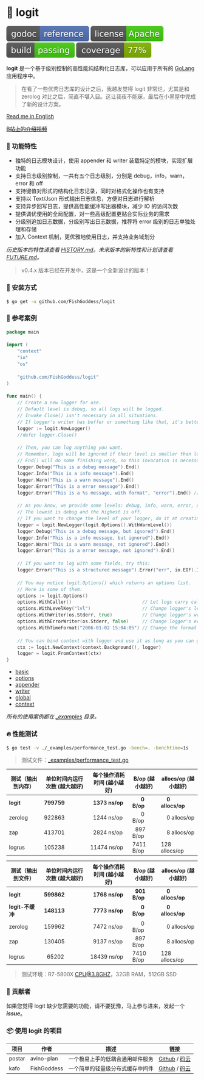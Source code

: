 # 📝 logit

[![Go Doc](_icons/godoc.svg)](https://pkg.go.dev/github.com/FishGoddess/logit)
[![License](_icons/license.svg)](https://www.apache.org/licenses/LICENSE-2.0.html)
[![License](_icons/build.svg)](_icons/build.svg)
[![License](_icons/coverage.svg)](_icons/coverage.svg)

**logit** 是一个基于级别控制的高性能纯结构化日志库，可以应用于所有的 [GoLang](https://golang.org) 应用程序中。

> 在看了一些优秀日志库的设计之后，我越发觉得 logit 非常烂，尤其是和 zerolog 对比之后，简直不堪入目。这让我夜不能寐，最后在小黑屋中完成了新的设计方案。

[Read me in English](./README.en.md)

~~[B站上的介绍视频](https://www.bilibili.com/video/BV14t4y1y7rF)~~

### 🥇 功能特性

* 独特的日志模块设计，使用 appender 和 writer 装载特定的模块，实现扩展功能
* 支持日志级别控制，一共有五个日志级别，分别是 debug，info，warn，error 和 off
* 支持键值对形式的结构化日志记录，同时对格式化操作也有支持
* 支持以 Text/Json 形式输出日志信息，方便对日志进行解析
* 支持异步回写日志，提供高性能缓冲写出器模块，减少 IO 的访问次数
* 提供调优使用的全局配置，对一些高级配置更贴合实际业务的需求
* 分级别追加日志数据，分级别写出日志数据，推荐将 error 级别的日志单独处理和存储
* 加入 Context 机制，更优雅地使用日志，并支持业务域划分

_历史版本的特性请查看 [HISTORY.md](./HISTORY.md)。未来版本的新特性和计划请查看 [FUTURE.md](./FUTURE.md)。_

> v0.4.x 版本已经在开发中，这是一个全新设计的版本！

### 🚀 安装方式

```bash
$ go get -u github.com/FishGoddess/logit
```

### 📖 参考案例

```go
package main

import (
	"context"
	"io"
	"os"

	"github.com/FishGoddess/logit"
)

func main() {
	// Create a new logger for use.
	// Default level is debug, so all logs will be logged.
	// Invoke Close() isn't necessary in all situations.
	// If logger's writer has buffer or something like that, it's better to invoke Close() for flushing buffer or something else.
	logger := logit.NewLogger()
	//defer logger.Close()

	// Then, you can log anything you want.
	// Remember, logs will be ignored if their level is smaller than logger's level.
	// End() will do some finishing work, so this invocation is necessary.
	logger.Debug("This is a debug message").End()
	logger.Info("This is a info message").End()
	logger.Warn("This is a warn message").End()
	logger.Error("This is a error message").End()
	logger.Error("This is a %s message, with format", "error").End() // Format with params.

	// As you know, we provide some levels: debug, info, warn, error, off.
	// The lowest is debug and the highest is off.
	// If you want to change the level of your logger, do it at creating.
	logger = logit.NewLogger(logit.Options().WithWarnLevel())
	logger.Debug("This is a debug message, but ignored").End()
	logger.Info("This is a info message, but ignored").End()
	logger.Warn("This is a warn message, not ignored").End()
	logger.Error("This is a error message, not ignored").End()

	// If you want to log with some fields, try this:
	logger.Error("This is a structured message").Error("err", io.EOF).Int("trace", 123).End()

	// You may notice logit.Options() which returns an options list.
	// Here is some of them:
	options := logit.Options()
	options.WithCaller()                          // Let logs carry caller information.
	options.WithLevelKey("lvl")                   // Change logger's level key to "lvl".
	options.WithWriter(os.Stderr, true)           // Change logger's writer to os.Stderr with buffer.
	options.WithErrorWriter(os.Stderr, false)     // Change logger's error writer to os.Stderr without buffer.
	options.WithTimeFormat("2006-01-02 15:04:05") // Change the format of time (Only the log's time will apply it).

	// You can bind context with logger and use it as long as you can get the context.
	ctx := logit.NewContext(context.Background(), logger)
	logger = logit.FromContext(ctx)
}
```

* [basic](./_examples/basic.go)
* [options](./_examples/options.go)
* [appender](./_examples/appender.go)
* [writer](./_examples/writer.go)
* [global](./_examples/global.go)
* [context](./_examples/context.go)

_所有的使用案例都在 [_examples](./_examples) 目录。_

### 🔥 性能测试

```bash
$ go test -v ./_examples/performance_test.go -bench=. -benchtime=1s
```

> 测试文件：[_examples/performance_test.go](./_examples/performance_test.go)

| 测试（输出到内存） | 单位时间内运行次数 (越大越好) |  每个操作消耗时间 (越小越好) | B/op (越小越好) | allocs/op (越小越好) |
| -----------|--------|-------------|-------------|-------------|
| **logit** | **799759** | **&nbsp; 1373 ns/op** | **&nbsp; &nbsp; &nbsp; 0 B/op** | **&nbsp; &nbsp; 0 allocs/op** |
| zerolog | 922863 | &nbsp; 1244 ns/op | &nbsp; &nbsp; &nbsp; 0 B/op | &nbsp; &nbsp; 0 allocs/op |
| zap | 413701 | &nbsp; 2824 ns/op | &nbsp; 897 B/op | &nbsp; &nbsp; 8 allocs/op |
| logrus | 105238 | 11474 ns/op | 7411 B/op | 128 allocs/op |

| 测试（输出到文件） | 单位时间内运行次数 (越大越好) |  每个操作消耗时间 (越小越好) | B/op (越小越好) | allocs/op (越小越好) |
| -----------|--------|-------------|-------------|-------------|
| **logit** | **599862** | **&nbsp; 1768 ns/op** | **&nbsp; 901 B/op** | **&nbsp; &nbsp; 0 allocs/op** |
| **logit-不缓冲** | **148113** | **&nbsp; 7773 ns/op** | **&nbsp; &nbsp; &nbsp; 0 B/op** | **&nbsp; &nbsp; 0 allocs/op** |
| zerolog | 159962 | &nbsp; 7472 ns/op | &nbsp; &nbsp; &nbsp; 0 B/op | &nbsp; &nbsp; 0 allocs/op |
| zap | 130405 | &nbsp; 9137 ns/op | &nbsp; 897 B/op | &nbsp; &nbsp; 8 allocs/op |
| logrus | &nbsp; 65202 | 18439 ns/op | 7410 B/op | 128 allocs/op |

> 测试环境：R7-5800X CPU@3.8GHZ，32GB RAM，512GB SSD

### 👥 贡献者

如果您觉得 logit 缺少您需要的功能，请不要犹豫，马上参与进来，发起一个 _**issue**_。

### 📦 使用 logit 的项目

| 项目 | 作者 | 描述 | 链接 |
| -----------|--------|-------------| ---------------- |
| postar | avino-plan | 一个极易上手的低耦合通用邮件服务 | [Github](https://github.com/avino-plan/postar) / [码云](https://gitee.com/avino-plan/postar) |
| kafo | FishGoddess | 一个简单的轻量级分布式缓存中间件 | [Github](https://github.com/FishGoddess/kafo) / [码云](https://gitee.com/FishGoddess/kafo) |
